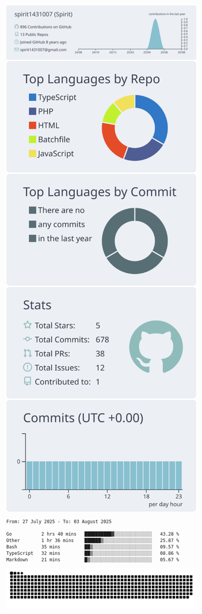 [![](https://raw.githubusercontent.com/spirit1431007/spirit1431007/master/profile-summary-card-output/nord_bright/0-profile-details.svg)](https://git.io/spiritx)
[![](https://raw.githubusercontent.com/spirit1431007/spirit1431007/master/profile-summary-card-output/nord_bright/1-repos-per-language.svg)](https://git.io/spiritx) [![](https://raw.githubusercontent.com/spirit1431007/spirit1431007/master/profile-summary-card-output/nord_bright/2-most-commit-language.svg)](https://git.io/spiritx)
[![](https://raw.githubusercontent.com/spirit1431007/spirit1431007/master/profile-summary-card-output/nord_bright/3-stats.svg)](https://git.io/spiritx) [![](https://raw.githubusercontent.com/spirit1431007/spirit1431007/master/profile-summary-card-output/nord_bright/4-productive-time.svg)](https://git.io/spiritx)

<!--START_SECTION:waka-->

```txt
From: 27 July 2025 - To: 03 August 2025

Go           2 hrs 40 mins   ██████████▓░░░░░░░░░░░░░░   43.28 %
Other        1 hr 36 mins    ██████▒░░░░░░░░░░░░░░░░░░   25.87 %
Bash         35 mins         ██▒░░░░░░░░░░░░░░░░░░░░░░   09.57 %
TypeScript   32 mins         ██▒░░░░░░░░░░░░░░░░░░░░░░   08.86 %
Markdown     21 mins         █▒░░░░░░░░░░░░░░░░░░░░░░░   05.67 %
```

<!--END_SECTION:waka-->

![contribution](https://github.com/spirit1431007/spirit1431007/blob/output/github-contribution-grid-snake.svg)
